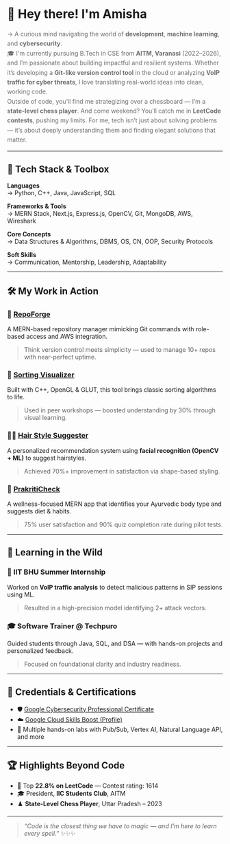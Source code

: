 # 👋 Hey there! I'm Amisha
<p style="font-size: 14px; color: #6e6e6e; line-height: 1.6;">
→ A curious mind navigating the world of <b>development</b>, <b>machine learning</b>, and <b>cybersecurity</b>.<br>
🎓 I'm currently pursuing B.Tech in CSE from <b>AITM, Varanasi</b> (2022–2026), and I’m passionate about building impactful and resilient systems. Whether it’s developing a <b>Git-like version control tool</b> in the cloud or analyzing <b>VoIP traffic for cyber threats</b>, I love translating real-world ideas into clean, working code.<br>
Outside of code, you’ll find me strategizing over a chessboard — I’m a <b>state-level chess player</b>. And come weekend? You’ll catch me in <b>LeetCode contests</b>, pushing my limits. For me, tech isn’t just about solving problems — it’s about deeply understanding them and finding elegant solutions that matter.
</p>

---
## 🚀 Tech Stack & Toolbox
**Languages**  
→ Python, C++, Java, JavaScript, SQL

**Frameworks & Tools**  
→ MERN Stack, Next.js, Express.js, OpenCV, Git, MongoDB, AWS, Wireshark

**Core Concepts**  
→ Data Structures & Algorithms, DBMS, OS, CN, OOP, Security Protocols

**Soft Skills**  
→ Communication, Mentorship, Leadership, Adaptability

---
## 🛠️ My Work in Action
### 🔐 [RepoForge](https://github.com/amisha-singh12/RepoForge)  
A MERN-based repository manager mimicking Git commands with role-based access and AWS integration.  
> Think version control meets simplicity — used to manage 10+ repos with near-perfect uptime.
### 🎨 [Sorting Visualizer](https://github.com/amisha-singh12/Sorting-Visualizer.git)  
Built with C++, OpenGL & GLUT, this tool brings classic sorting algorithms to life.  
> Used in peer workshops — boosted understanding by 30% through visual learning.
### 💇‍♀️ [Hair Style Suggester](https://github.com/amisha-singh12/hair-style-suggester.git)  
A personalized recommendation system using **facial recognition (OpenCV + ML)** to suggest hairstyles.  
> Achieved 70%+ improvement in satisfaction via shape-based styling.
### 🌿 [PrakritiCheck](https://github.com/amisha-singh12/PrakritiCheck.git)  
A wellness-focused MERN app that identifies your Ayurvedic body type and suggests diet & habits.  
> 75% user satisfaction and 90% quiz completion rate during pilot tests.
---
## 🔬 Learning in the Wild
### 🧪 IIT BHU Summer Internship  
Worked on **VoIP traffic analysis** to detect malicious patterns in SIP sessions using ML.  
> Resulted in a high-precision model identifying 2+ attack vectors.
### 🎓 Software Trainer @ Techpuro  
Guided students through Java, SQL, and DSA — with hands-on projects and personalized feedback.  
> Focused on foundational clarity and industry readiness.
---
## 📜 Credentials & Certifications
- 🛡️ [Google Cybersecurity Professional Certificate](https://coursera.org/share/23fc4ee76a8f80f2d262ad07b4a6f230)  
- ☁️ [Google Cloud Skills Boost (Profile)](https://www.cloudskillsboost.google/public_profiles/dfc9bf24-45a1-4ab9-ad68-e11c5233dad5)  
- 🧠 Multiple hands-on labs with Pub/Sub, Vertex AI, Natural Language API, and more
---
## 🏆 Highlights Beyond Code
- 🧩 Top **22.8% on LeetCode** — Contest rating: 1614  
- 🎓 President, **IIC Students Club**, AITM  
- ♟️ **State-Level Chess Player**, Uttar Pradesh – 2023  
---

> *“Code is the closest thing we have to magic — and I’m here to learn every spell.”* ✨✨✨  




<!---
amisha-singh12/amisha-singh12 is a ✨ special ✨ repository because its `README.md` (this file) appears on your GitHub profile.
You can click the Preview link to take a look at your changes.
--->
